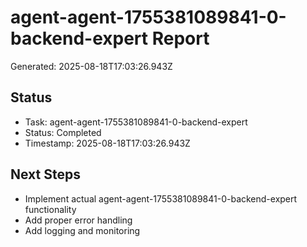 # agent-agent-1755381089841-0-backend-expert Report

Generated: 2025-08-18T17:03:26.943Z

## Status
- Task: agent-agent-1755381089841-0-backend-expert
- Status: Completed
- Timestamp: 2025-08-18T17:03:26.943Z

## Next Steps
- Implement actual agent-agent-1755381089841-0-backend-expert functionality
- Add proper error handling
- Add logging and monitoring
